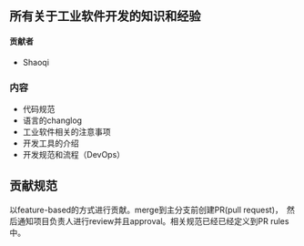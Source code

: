 ## 所有关于工业软件开发的知识和经验
#### 贡献者
* Shaoqi

### 内容
* 代码规范
* 语言的changlog
* 工业软件相关的注意事项
* 开发工具的介绍
* 开发规范和流程（DevOps）

## 贡献规范
以feature-based的方式进行贡献。merge到主分支前创建PR(pull request)，　然后通知项目负责人进行review并且approval。相关规范已经已经定义到PR rules中。